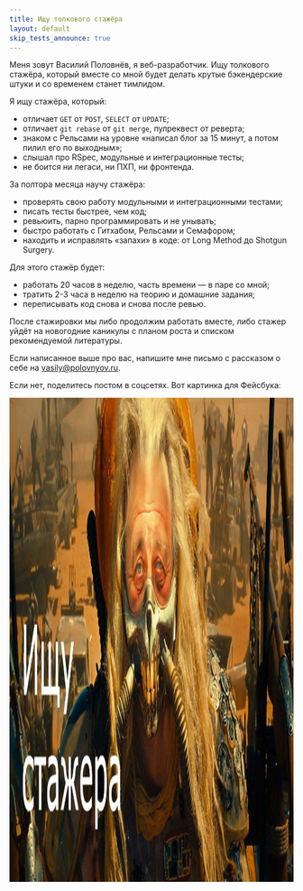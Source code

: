 ```yaml
---
title: Ищу толкового стажёра
layout: default
skip_tests_announce: true
---
```


Меня зовут Василий Половнёв, я веб-разработчик. Ищу толкового стажёра, который вместе со мной будет делать крутые бэкендерские штуки и со временем станет тимлидом.

Я ищу стажёра, который:

* отличает `GET` от `POST`, `SELECT` от `UPDATE`;
* отличает `git rebase` от `git merge`, пулреквест от реверта;
* знаком с Рельсами на уровне «написал блог за 15 минут, а потом пилил его по выходным»;
* слышал про RSpec, модульные и интеграционные тесты;
* не боится ни легаси, ни ПХП, ни фронтенда.

За полтора месяца научу стажёра:

* проверять свою работу модульными и интеграционными тестами;
* писать тесты быстрее, чем код;
* ревьюить, парно программировать и не унывать;
* быстро работать с Гитхабом, Рельсами и Семафором;
* находить и исправлять «запахи» в коде: от Long Method до Shotgun Surgery.

Для этого стажёр будет:

* работать 20 часов в неделю, часть времени — в паре со мной;
* тратить 2-3 часа в неделю на теорию и домашние задания;
* переписывать код снова и снова после ревью.

После стажировки мы либо продолжим работать вместе, либо стажер уйдёт на новогодние каникулы с планом роста и списком рекомендуемой литературы.

Если написанное выше про вас, напишите мне письмо с рассказом о себе на <a href="mailto:vasily@polovnyov.ru">vasily@polovnyov.ru</a>.

Если нет, поделитесь постом в соцсетях. Вот картинка для Фейсбука:

<img src="/assets/cccccccccar.jpg" class="img--break" width="2048" height="858" />
